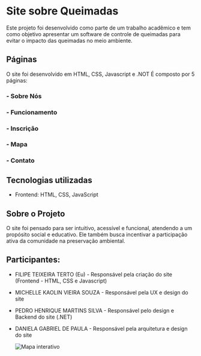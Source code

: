 # Site sobre Queimadas

Este projeto foi desenvolvido como parte de um trabalho acadêmico e tem como objetivo apresentar um software de controle de queimadas para evitar o impacto das queimadas no meio ambiente.

## Páginas

O site foi desenvolvido em HTML, CSS, Javascript e .NOT
É composto por 5 páginas:

### - Sobre Nós
### - Funcionamento
### - Inscrição
### - Mapa
### - Contato

## Tecnologias utilizadas

- Frontend: HTML, CSS, JavaScript

## Sobre o Projeto

O site foi pensado para ser intuitivo, acessível e funcional, atendendo a um propósito social e educativo. Ele também busca incentivar a participação ativa da comunidade na preservação ambiental.

## Participantes:

- FILIPE TEIXEIRA TERTO (Eu) - Responsável pela criação do site (Frontend - HTML, CSS e Javascript)
- MICHELLE KAOLIN VIEIRA SOUZA - Responsável pela UX e design do site
- PEDRO HENRIQUE MARTINS SILVA - Responsável pelo design e Backend do site (.NET)
- DANIELA GABRIEL DE PAULA - Responsável pela arquitetura e design do site

  ![Mapa interativo](TRABALHODIPRIMIO/icon1.png)
